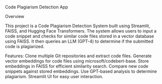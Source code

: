 Code Plagiarism Detection App

Overview

This project is a Code Plagiarism Detection System built using Streamlit, FAISS, and Hugging Face Transformers. The system allows users to input a code snippet and checks for similar code files stored in a vector database using FAISS. It then queries an LLM (GPT-4) to determine if the submitted code is plagiarized.

Features:
Clone multiple Git repositories and extract code files.
Generate vector embeddings for code files using microsoft/codebert-base.
Store embeddings in FAISS for efficient similarity search.
Compare new code snippets against stored embeddings.
Use GPT-based analysis to determine plagiarism.
Streamlit UI for easy user interaction.
